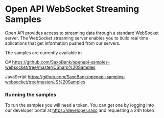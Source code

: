 # Open API WebSocket Streaming Samples

Open API provides access to streaming data through a standard WebSocket server. The WebSocket streaming server enables you to build real time aplications that get information pushed from our servers.

The samples are currently available in 

C# 
https://github.com/SaxoBank/openapi-samples-websocket/tree/master/CSharp%20Samples

JavaScript
https://github.com/SaxoBank/openapi-samples-websocket/tree/master/JS%20Samples

### Running the samples

To run the samples you will need a token. You can get one by logging into our developer portal at https://developer.saxo and requesting a 24h token.
